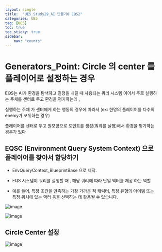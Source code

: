 ```yaml
---
layout: single
title:  "UE5_Study29_AI 만들기8 EQS2"
categories: UE5
tag: [UE5]
toc: true
toc_sticky: true
sidebar:
    nav: "counts"
---
```

   
# Generators_Point: Circle 의 center 를 플레이어로 설정하는 경우

EQS는 AI가 환경을 탐색하고 결정을 내릴 때 사용되는 쿼리 시스템 이어서 주로 실행하는 주체를 센터로 두고 환경을 평가하는데 ,   
   
실행하는 주체 가 센터에게 하는 행동의 경우에 따라서 (ex: 한명의 플레이어를 다수의 enemy가 포위하는 경우) 
   
플레이어를 센터로 두고 원모양으로 포인트를 생성(쿼리를 실행)해서 환경을 평가하는 경우가 있다     


## EQSC (Environment Query System Context) 으로 플레이어를 찾아서 할당하기
    
 * EnvQueryContext_BlueprintBase 으로 제작. 

 * EQS 시스템이 쿼리를 실행할 때 , 해당 쿼리에 따라 단일 액터를 제공 하는 역할

 * 예를 들어, 특정 조건을 만족하는 가장 가까운 적 캐릭터, 특정 유형의 아이템 또는 특정 위치에 있는 액터 등을 선택하는 데 활용될 수 있습니다.


![image](https://github.com/silverlnng/DatastructureStudy/assets/112385982/f3d71633-18ae-48af-b7bc-dc6686b5e9ee)    

![image](https://github.com/silverlnng/DatastructureStudy/assets/112385982/3ebdc754-1733-4924-84f3-0d41427ed690)

## Circle Center 설정

![image](https://github.com/silverlnng/DatastructureStudy/assets/112385982/2d1ee1af-3c32-4087-8f9e-74bc2e953b7d)

## 